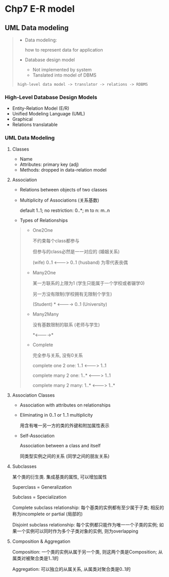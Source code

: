# Chp7 E-R model

## UML Data modeling

> - Data modeling:
>
>   how to represent data for application
>
> - Database design model
>
>   - Not implemented by system
>   - Tanslated into model of DBMS
>
> ```high-level data model -> translator -> relations -> RDBMS```

### High-Level Database Design Models

- Entity-Relation Model (E/R)
- Unified Modeling Language (UML)
- Graphical
- Relations translatable

### UML Data Modeling

1. Classes

   - Name
   - Attributes: primary key (adj)
   - Methods: dropped in data-relation model

2. Association

   - Relations between objects of two classes

   - Multiplicity of Associations (关系基数)

     default 1..1; no restriction: 0..*; m to n: m..n

   - Types of Relationships

   > - One2One
   >
   >   不约束每个class都参与
   >
   >   但参与的class必然是一一对应的 (婚姻关系)
   >
   >   (wife) 0..1 <---> 0..1 (husband) 为零代表丧偶
   >
   > - Many2One
   >
   >   某一方联系的上限为1 (学生只能属于一个学校或者辍学0)
   >
   >   另一方没有限制(学校拥有无限制个学生)
   >
   >   \(Student) *  <----> 0..1 (University)   
   >
   > - Many2Many
   >
   >   没有基数限制的联系 (老师与学生)
   >
   >   \*<---->*
   >
   > - Complete
   >
   >   完全参与关系, 没有0关系
   >
   >   complete one 2 one: 1..1 <---> 1..1
   >
   >   complete many 2 one: 1..* <---> 1..1
   >
   >   complete many 2 many: 1..* <---> 1..*

3. Association Classes

   - Association with attributes on relationships

   - Eliminating in 0..1 or 1..1 multiplicity

     用含有唯一另一方的类的外键和附加属性表示

   - Self-Association

     Association between a class and itself

     同类型实例之间的关系 (同学之间的朋友关系)

4. Subclasses

   某个类的衍生类. 集成基类的属性, 可以增加属性

   Superclass = Generalization

   Subclass = Specialization

   Complete subclass relationship: 每个基类的实例都有至少属于子类; 相反的称为incomplete or partial (局部的)

   Disjoint subclass relationship: 每个实例都只能作为唯一一个子类的实例; 如果一个实例可以同时作为多个子类对象的实例, 则为overlapping

5. Composition & Aggregation

   Composition: 一个类的实例从属于另一个类, 则这两个类是Composition; 从属类对被聚合类是1..1的

   Aggregation: 可以独立的从属关系, 从属类对聚合类是0..1的